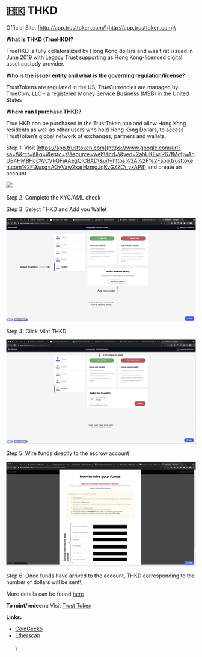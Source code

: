# 🇭🇰 THKD

Official Site:  [http://app.trusttoken.com/](http://app.trusttoken.com)\


**What is THKD (TrueHKD)?**

TrueHKD is fully collateralized by Hong Kong dollars and was first issued in June 2019 with Legacy Trust supporting as Hong Kong-licenced digital asset custody provider.&#x20;

**Who is the issuer entity and what is the governing regulation/license?**

TrustTokens are regulated in the US, TrueCurrencies are managed by TrueCoin, LLC - a registered Money Service Business (MSB) in the United States

**Where can I purchase THKD?**

True HKD can be purchased in the TrustToken app and allow Hong Kong residents as well as other users who hold Hong Kong Dollars, to access TrustToken’s global network of exchanges, partners and wallets.

Step 1: Visit [https://app.trusttoken.com](https://www.google.com/url?sa=t\&rct=j\&q=\&esrc=s\&source=web\&cd=\&ved=2ahUKEwiP67fMqtjwAhUB4HMBHcCWCVkQFjAAegQICBAD\&url=https%3A%2F%2Fapp.trusttoken.com%2F\&usg=AOvVaw2xarHzmgJqKvGZZC\_yxAP8) and create an account

![](https://lh6.googleusercontent.com/YWq4dsvjKJNVRoEX7qS4EPlqL9C0lXKtQ0EU5JzD0bk1naChlabFTqfDJmaiNf\_aVwq7qBKnIbfxbCoAEWwUIyydrj0dEE97dTvorn4UzVjxsT722Er-p\_IG5KNgG865lXVjZ30Wllw)

Step 2: Complete the KYC/AML check

Step 3: Select THKD and Add you Wallet

![](<../.gitbook/assets/Screenshot 2021-05-20 at 9.12.39 PM (3).png>)

Step 4: Click Mint THKD

![](<../.gitbook/assets/Screenshot 2021-05-20 at 9.14.07 PM.png>)

Step 5: Wire funds directly to the escrow account &#x20;

![](<../.gitbook/assets/Screenshot 2021-05-20 at 9.18.21 PM.png>)

Step 6: Once funds have arrived to the account, THKD corresponding to the number of dollars will be sent\


More details can be found [here](https://blog.trusttoken.com/how-to-purchase-and-redeem-trueusd-a-guide-for-traders-ad8b141a9039)

**To mint/redeem:** Visit [Trust Token](https://www.trusttoken.com)&#x20;

**Links:**&#x20;

* [CoinGecko](https://www.coingecko.com/en/coins/true-hkd)
* [Etherscan](https://etherscan.io/token/0x0000852600ceb001e08e00bc008be620d60031f2)\
  \
  \
